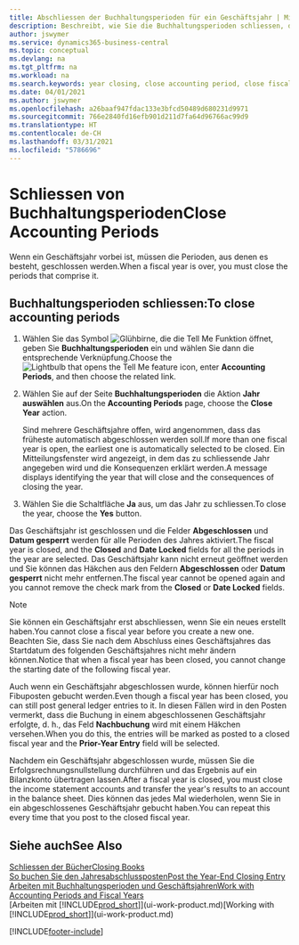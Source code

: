 ```yaml
---
title: Abschliessen der Buchhaltungsperioden für ein Geschäftsjahr | Microsoft Docs
description: Beschreibt, wie Sie die Buchhaltungsperioden schliessen, die das Geschäftsjahr ausmachen.
author: jswymer
ms.service: dynamics365-business-central
ms.topic: conceptual
ms.devlang: na
ms.tgt_pltfrm: na
ms.workload: na
ms.search.keywords: year closing, close accounting period, close fiscal year, bank account detailed trial balance
ms.date: 04/01/2021
ms.author: jswymer
ms.openlocfilehash: a26baaf947fdac133e3bfcd50489d680231d9971
ms.sourcegitcommit: 766e2840fd16efb901d211d7fa64d96766ac99d9
ms.translationtype: HT
ms.contentlocale: de-CH
ms.lasthandoff: 03/31/2021
ms.locfileid: "5786696"
---
```

# <a name="close-accounting-periods"></a><span data-ttu-id="78221-103">Schliessen von Buchhaltungsperioden</span><span class="sxs-lookup"><span data-stu-id="78221-103">Close Accounting Periods</span></span>
<span data-ttu-id="78221-104">Wenn ein Geschäftsjahr vorbei ist, müssen die Perioden, aus denen es besteht, geschlossen werden.</span><span class="sxs-lookup"><span data-stu-id="78221-104">When a fiscal year is over, you must close the periods that comprise it.</span></span>

## <a name="to-close-accounting-periods"></a><span data-ttu-id="78221-105">Buchhaltungsperioden schliessen:</span><span class="sxs-lookup"><span data-stu-id="78221-105">To close accounting periods</span></span>
1. <span data-ttu-id="78221-106">Wählen Sie das Symbol ![Glühbirne, die die Tell Me Funktion öffnet](media/ui-search/search_small.png "Tell Me-Funktion"), geben Sie **Buchhaltungsperioden** ein und wählen Sie dann die entsprechende Verknüpfung.</span><span class="sxs-lookup"><span data-stu-id="78221-106">Choose the ![Lightbulb that opens the Tell Me feature](media/ui-search/search_small.png "Tell me what you want to do") icon, enter **Accounting Periods**, and then choose the related link.</span></span>
2. <span data-ttu-id="78221-107">Wählen Sie auf der Seite **Buchhaltungsperioden** die Aktion **Jahr auswählen** aus.</span><span class="sxs-lookup"><span data-stu-id="78221-107">On the **Accounting Periods** page, choose the **Close Year** action.</span></span>

    <span data-ttu-id="78221-108">Sind mehrere Geschäftsjahre offen, wird angenommen, dass das früheste automatisch abgeschlossen werden soll.</span><span class="sxs-lookup"><span data-stu-id="78221-108">If more than one fiscal year is open, the earliest one is automatically selected to be closed.</span></span> <span data-ttu-id="78221-109">Ein Mitteilungsfenster wird angezeigt, in dem das zu schliessende Jahr angegeben wird und die Konsequenzen erklärt werden.</span><span class="sxs-lookup"><span data-stu-id="78221-109">A message displays identifying the year that will close and the consequences of closing the year.</span></span>
3. <span data-ttu-id="78221-110">Wählen Sie die Schaltfläche **Ja** aus, um das Jahr zu schliessen.</span><span class="sxs-lookup"><span data-stu-id="78221-110">To close the year, choose the **Yes** button.</span></span>

<span data-ttu-id="78221-111">Das Geschäftsjahr ist geschlossen und die Felder **Abgeschlossen** und **Datum gesperrt** werden für alle Perioden des Jahres aktiviert.</span><span class="sxs-lookup"><span data-stu-id="78221-111">The fiscal year is closed, and the **Closed** and **Date Locked** fields for all the periods in the year are selected.</span></span> <span data-ttu-id="78221-112">Das Geschäftsjahr kann nicht erneut geöffnet werden und Sie können das Häkchen aus den Feldern **Abgeschlossen** oder **Datum gesperrt** nicht mehr entfernen.</span><span class="sxs-lookup"><span data-stu-id="78221-112">The fiscal year cannot be opened again and you cannot remove the check mark from the **Closed** or **Date Locked** fields.</span></span>

> [!NOTE]  
>   <span data-ttu-id="78221-113">Sie können ein Geschäftsjahr erst abschliessen, wenn Sie ein neues erstellt haben.</span><span class="sxs-lookup"><span data-stu-id="78221-113">You cannot close a fiscal year before you create a new one.</span></span> <span data-ttu-id="78221-114">Beachten Sie, dass Sie nach dem Abschluss eines Geschäftsjahres das Startdatum des folgenden Geschäftsjahres nicht mehr ändern können.</span><span class="sxs-lookup"><span data-stu-id="78221-114">Notice that when a fiscal year has been closed, you cannot change the starting date of the following fiscal year.</span></span>

<span data-ttu-id="78221-115">Auch wenn ein Geschäftsjahr abgeschlossen wurde, können hierfür noch Fibuposten gebucht werden.</span><span class="sxs-lookup"><span data-stu-id="78221-115">Even though a fiscal year has been closed, you can still post general ledger entries to it.</span></span> <span data-ttu-id="78221-116">In diesen Fällen wird in den Posten vermerkt, dass die Buchung in einem abgeschlossenen Geschäftsjahr erfolgte, d. h., das Feld **Nachbuchung** wird mit einem Häkchen versehen.</span><span class="sxs-lookup"><span data-stu-id="78221-116">When you do this, the entries will be marked as posted to a closed fiscal year and the **Prior-Year Entry** field will be selected.</span></span>

<span data-ttu-id="78221-117">Nachdem ein Geschäftsjahr abgeschlossen wurde, müssen Sie die Erfolgsrechnungsnullstellung durchführen und das Ergebnis auf ein Bilanzkonto übertragen lassen.</span><span class="sxs-lookup"><span data-stu-id="78221-117">After a fiscal year is closed, you must close the income statement accounts and transfer the year's results to an account in the balance sheet.</span></span> <span data-ttu-id="78221-118">Dies können das jedes Mal wiederholen, wenn Sie in ein abgeschlossenes Geschäftsjahr gebucht haben.</span><span class="sxs-lookup"><span data-stu-id="78221-118">You can repeat this every time that you post to the closed fiscal year.</span></span>

## <a name="see-also"></a><span data-ttu-id="78221-119">Siehe auch</span><span class="sxs-lookup"><span data-stu-id="78221-119">See Also</span></span>

[<span data-ttu-id="78221-120">Schliessen der Bücher</span><span class="sxs-lookup"><span data-stu-id="78221-120">Closing Books</span></span>](year-close-books.md)  
[<span data-ttu-id="78221-121">So buchen Sie den Jahresabschlussposten</span><span class="sxs-lookup"><span data-stu-id="78221-121">Post the Year-End Closing Entry</span></span>](year-how-post-year-end-close-entry.md)  
[<span data-ttu-id="78221-122">Arbeiten mit Buchhaltungsperioden und Geschäftsjahren</span><span class="sxs-lookup"><span data-stu-id="78221-122">Work with Accounting Periods and Fiscal Years</span></span>](finance-accounting-periods-and-fiscal-years.md)  
<span data-ttu-id="78221-123">[Arbeiten mit [!INCLUDE[prod_short](includes/prod_short.md)]](ui-work-product.md)</span><span class="sxs-lookup"><span data-stu-id="78221-123">[Working with [!INCLUDE[prod_short](includes/prod_short.md)]](ui-work-product.md)</span></span>


[!INCLUDE[footer-include](includes/footer-banner.md)]
